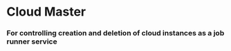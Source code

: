 #  Cloud Master

### For controlling creation and deletion of cloud instances as a job runner service
